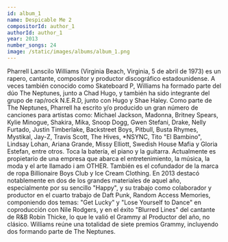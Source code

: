 ```yaml
---
id: album_1
name: Despicable Me 2
compositorId: author_1
authorId: author_1
year: 2013
number_songs: 24
image: /static/images/albums/album_1.png
---
```


Pharrell Lanscilo Williams (Virginia Beach, Virginia, 5 de abril de 1973) es un rapero, cantante, compositor y productor discográfico estadounidense. A veces también conocido como Skateboard P, Williams ha formado parte del dúo The Neptunes, junto a Chad Hugo, y también ha sido integrante del grupo de rap/rock N.E.R.D, junto con Hugo y Shae Haley. Como parte de The Neptunes, Pharrell ha escrito y/o producido un gran número de canciones para artistas como: Michael Jackson, Madonna, Britney Spears, Kylie Minogue, Shakira, Mika, Snoop Dogg, Gwen Stefani, Drake, Nelly Furtado, Justin Timberlake, Backstreet Boys, Pitbull, Busta Rhymes, Mystikal, Jay-Z, Travis Scott, The Hives, *NSYNC, Tito "El Bambino", Lindsay Lohan, Ariana Grande, Missy Elliott, Swedish House Mafia y Gloria Estefan, entre otros. Toca la batería, el piano y la guitarra. Actualmente es propietario de una empresa que abarca el entretenimiento, la música, la moda y el arte llamado i am OTHER. También es el cofundador de la marca de ropa Billionaire Boys Club y Ice Cream Clothing. En 2013 destacó notablemente en dos de los grandes materiales de aquel año, especialmente por su sencillo "Happy", y su trabajo como colaborador y productor en el cuarto trabajo de Daft Punk, Random Access Memories, componiendo dos temas: "Get Lucky" y "Lose Yourself to Dance" en coproducción con Nile Rodgers, y en el éxito "Blurred Lines" del cantante de R&B Robin Thicke, lo que le valió el Grammy al Productor del año, no clásico. Williams reúne una totalidad de siete premios Grammy, incluyendo dos formando parte de The Neptunes.